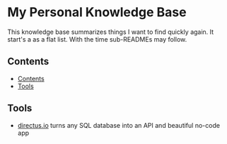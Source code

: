 # My Personal Knowledge Base
This knowledge base summarizes things I want to find quickly again.
It start's a as a flat list. With the time sub-READMEs may follow.

## Contents
 - [Contents](#contents)
 - [Tools](#tools)


## Tools
 - [directus.io](subs/directus.io.md) turns any SQL database into an API and beautiful no-code app
 
